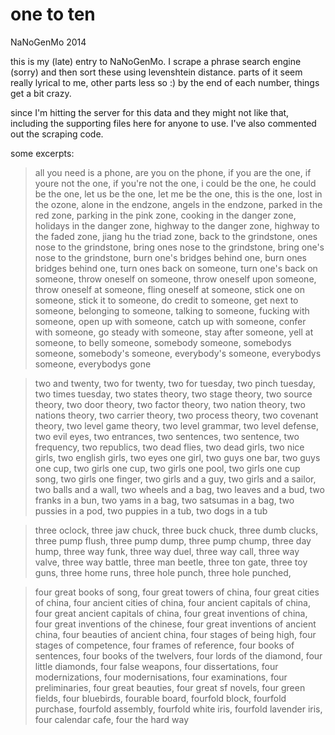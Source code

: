 one to ten
==========

NaNoGenMo 2014

this is my (late) entry to NaNoGenMo.  I scrape a phrase search engine (sorry) and then sort these using levenshtein distance.  parts of it seem really lyrical to me, other parts less so :)  by the end of each number, things get a bit crazy. 

since I'm hitting the server for this data and they might not like that, including the supporting files here for anyone to use.  I've also commented out the scraping code. 

some excerpts: 

> all you need is a phone, are you on the phone, if you are the one, if youre not the one, if you're not the one, i could be the one, he could be the one, let us be the one, let me be the one, this is the one, lost in the ozone, alone in the endzone, angels in the endzone, parked in the red zone, parking in the pink zone, cooking in the danger zone, holidays in the danger zone, highway to the danger zone, highway to the faded zone, jiang hu the triad zone, back to the grindstone, ones nose to the grindstone, bring ones nose to the grindstone, bring one's nose to the grindstone, burn one's bridges behind one, burn ones bridges behind one, turn ones back on someone, turn one's back on someone, throw oneself on someone, throw oneself upon someone, throw oneself at someone, fling oneself at someone, stick one on someone, stick it to someone, do credit to someone, get next to someone, belonging to someone, talking to someone, fucking with someone, open up with someone, catch up with someone, confer with someone, go steady with someone, stay after someone, yell at someone, to belly someone, somebody someone, somebodys someone, somebody's someone, everybody's someone, everybodys someone, everybodys gone

>  two and twenty, two for twenty, two for tuesday, two pinch tuesday, two times tuesday,
two states theory, two stage theory, two source theory, two door theory, two factor theory, two
nation theory, two nations theory, two carrier theory, two process theory, two covenant theory, two
level game theory, two level grammar, two level defense, two evil eyes, two entrances, two
sentences, two sentence, two frequency, two republics, two dead flies, two dead girls, two nice
girls, two english girls, two eyes one girl, two guys one bar, two guys one cup, two girls one cup,
two girls one pool, two girls one cup song, two girls one finger, two girls and a guy, two girls and a
sailor, two balls and a wall, two wheels and a bag, two leaves and a bud, two franks in a bun, two
yams in a bag, two satsumas in a bag, two pussies in a pod, two puppies in a tub, two dogs in a
tub

> three oclock, three jaw chuck, three buck chuck, three dumb clucks, three
pump flush, three pump dump, three pump chump, three day hump, three way funk, three way
duel, three way call, three way valve, three way battle, three man beetle, three ton gate, three toy
guns, three home runs, three hole punch, three hole punched,

>  four great books of song, four great towers of china, four great cities of china, four ancient cities of china, four ancient
capitals of china, four great ancient capitals of china, four great inventions of china, four great
inventions of the chinese, four great inventions of ancient china, four beauties of ancient china,
four stages of being high, four stages of competence, four frames of reference, four books of
sentences, four books of the twelvers, four lords of the diamond, four little diamonds, four false
weapons, four dissertations, four modernizations, four modernisations, four examinations, four
preliminaries, four great beauties, four great sf novels, four green fields, four bluebirds, fourable
board, fourfold block, fourfold purchase, fourfold assembly, fourfold white iris, fourfold lavender
iris, four calendar cafe, four the hard way

